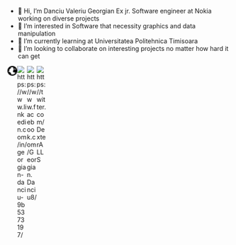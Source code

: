 - 👋 Hi, I’m Danciu Valeriu Georgian
     Ex jr. Software engineer at Nokia working on diverse projects
- 👀 I’m interested in Software that necessity graphics and data manipulation
- 🌱 I’m currently learning at Universitatea Politehnica Timisoara
- 💞️ I’m looking to collaborate on interesting projects no matter how hard it can get


<a href="https://www.youtube.com/watch?v=uL-qG9x1uXA">
     <img align="left" alt="https://www.youtube.com/watch?v=uL-qG9x1uXA" width="22px" src="https://raw.githubusercontent.com/iconic/open-iconic/master/svg/globe.svg" style="max-        width:100%;">
</a>
<a href="https://www.linkedin.com/in/georgian-danciu-9b5373197/">
     <img align="left" alt="https://www.linkedin.com/in/georgian-danciu-9b5373197/" width="22px" src="https://image.flaticon.com/icons/png/512/2111/2111499.png" style="max-        width:100%;">
</a>
<a href="https://www.facebook.com/Georgian.Danciu8/">
     <img align="left" alt="https://www.facebook.com/Georgian.Danciu8/" width="22px" src="https://image.flaticon.com/icons/png/512/2111/2111393.png" style="max-        width:100%;">
</a>

<a href="https://twitter.com/DexterALLS">
     <img align="left" alt="https://twitter.com/DexterALLS" width="22px" src="https://image.flaticon.com/icons/png/512/2111/2111688.png" style="max-        width:100%;">
</a>
